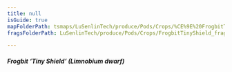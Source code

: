 ```yaml
---
title: null
isGuide: true
mapFolderPath: tsmaps/LuSenlinTech/produce/Pods/Crops/%CE%9E%20FrogbitTinyShield
fragsFolderPath: LuSenlinTech/produce/Pods/Crops/FrogbitTinyShield_frags

---
```



<!-- tsGuideRenderComment {"guide":{"id":"yGB1vh2VV","path":"LuSenlinTech/produce/Pods/Crops","fragmentFolderPath":"LuSenlinTech/produce/Pods/Crops/FrogbitTinyShield_frags"},"fragment":{"id":"yGB1vh2VV","topLevelMapKey":"y4j0Ha01TE","mapKeyChain":"y4j0Ha01TE","guideID":"yGB1vh2Jf","guidePath":"c:/GitHub/MuddySpud/MuddySpud.github.io/tsmaps/LuSenlinTech/produce/Pods/Crops/FrogbitTinyShield.tspod","chartKey":"y4j0Ha01TE","isLeaf":false,"options":[{"id":"yGB1vs2V4","option":"Tiny Shield - a deeper dive","order":1,"isAncillary":true}]}} -->

##### Frogbit ‘Tiny Shield’ *(Limnobium dwarf)*

